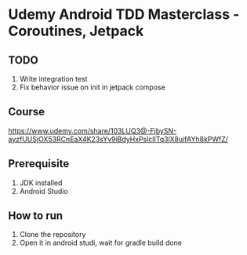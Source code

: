 # Udemy Android TDD Masterclass - Coroutines, Jetpack

## TODO
1) Write integration test
2) Fix behavior issue on init in jetpack compose

## Course
https://www.udemy.com/share/103LUQ3@-FjbySN-ayzfUUSjOX53RCnEaX4K23sYv9iBdyHxPslclITq3lX8uifAYh8kPWfZ/

## Prerequisite
1. JDK installed
2. Android Studio

## How to run
1. Clone the repository
2. Open it in android studi, wait for gradle build done